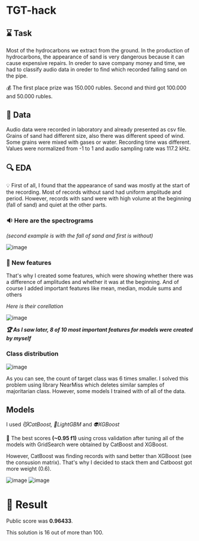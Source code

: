 # TGT-hack
## ⌛ Task
Most of the hydrocarbons we extract from the ground. In the production of hydrocarbons, the appearance of sand is very dangerous because it can cause expensive repairs. In oreder to save company money and time, we had to classify audio data in oreder to find which recorded falling sand on the pipe. 

💰 The first place prize was 150.000 rubles. Second and third got 100.000 and 50.000 rubles.

## 💾 Data
Audio data were recorded in laboratory and already presented as csv file. Grains of sand had different size, also there was different speed of wind. Some grains were mixed with gases or water. Recording time was different. Values were normalized from -1 to 1 and audio sampling rate was 117.2 kHz.

 ## 🔍 EDA 
💡 First of all, I found that the appearance of sand was mostly at the start of the recording. 
Most of records without sand had uniform amplitude and period. However, records with sand were with high volume at the beginning (fall of sand) and quiet at the other parts.
 
### 🔉 Here are the spectrograms

*(second example is with the fall of sand and first is without)*

![image](https://user-images.githubusercontent.com/72515541/231124122-e89feaea-94a0-4e9f-b8dc-9547de8335f1.png)

### 🍭 New features 
That's why I created some features, which were showing whether there was a difference of amplitudes and whether it was at the beginning. And of course I added important features like mean, median, module sums and others

*Here is their corellation* 

![image](https://user-images.githubusercontent.com/72515541/231127911-b1609e48-1a19-4629-9cff-67e5d8eb6827.png)

***🏆 As I saw later, 8 of 10 most important features for models were created by myself***


### Class distribution
![image](https://user-images.githubusercontent.com/72515541/231126942-64000850-775c-471b-866b-b7671c5ada81.png)

As you can see, the count of target class was 6 times smaller. I solved this problem using library NearMiss which deletes similar samples of majoritarian class. However, some models I trained with of all of the data.

## Models

I used *😼CatBoost, 🦄LightGBM* and *👽XGBoost*

🎯 The best scores **(~0.95 f1)** using cross validation after tuning all of the models with GridSearch were obtained by CatBoost and XGBoost.

However, CatBoost was finding records with sand better than XGBoost (see the consusion matrix). That's why I decided to stack them and Catboost got more weight (0.6).

![image](https://user-images.githubusercontent.com/72515541/231132851-f9285023-a090-4222-af62-767023f89de0.png)
![image](https://user-images.githubusercontent.com/72515541/231132775-6f389bb8-8c88-4368-b6d7-bf4846d5def8.png)



# 📣 Result

Public score was **0.96433**.

This solution is 16 out of more than 100.



